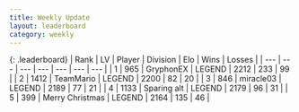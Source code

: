 ```yaml
---
title: Weekly Update
layout: leaderboard
category: weekly
---
```


{: .leaderboard}
| Rank | LV | Player | Division | Elo | Wins | Losses |
| --- | --- | --- | --- | --- | --- | --- |
| <span data-change="10">1</span> | 965 | <span title="ID: 315148">GryphonEX</span> | LEGEND | <span data-change="157">2212</span> | <span data-change="120">233</span> | <span data-change="43">99</span> |
| <span data-change="15">2</span> | 1412 | <span title="ID: 164871">TeamMario</span> | LEGEND | <span data-change="175">2200</span> | <span data-change="58">82</span> | <span data-change="12">20</span> |
| <span data-change="4">3</span> | 846 | <span title="ID: 416373">miracle03</span> | LEGEND | <span data-change="121">2189</span> | <span data-change="45">77</span> | <span data-change="14">21</span> |
| <span data-change="-2">4</span> | 1133 | <span title="ID: 203132">Sparing alt</span> | LEGEND | <span data-change="56">2179</span> | <span data-change="41">96</span> | <span data-change="13">31</span> |
| <span data-change="-4">5</span> | 399 | <span title="ID: 382502">Merry Christmas</span> | LEGEND | <span data-change="9">2164</span> | <span data-change="54">135</span> | <span data-change="18">46</span> |